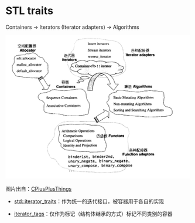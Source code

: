 # STL traits

Containers -> Iterators (Iterator adapters) -> Algorithms

![STL](./stl.png)

图片出自：[CPlusPlusThings](https://github.com/Light-City/CPlusPlusThings/blob/master/src_analysis/stl/traits.md)

- [std::iterator_traits](https://en.cppreference.com/w/cpp/iterator/iterator_traits)：作为统一的迭代接口，被容器用于各自的实现

- [iterator_tags](https://en.cppreference.com/w/cpp/iterator/iterator_tags)：仅作为标记（结构体继承的方式）标记不同类别的容器
